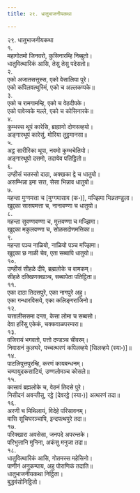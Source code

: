 ```yaml
---
title: २९. धातुभाजनीयकथा

---
```

२९. धातुभाजनीयकथा  
१.  
महागोतमो जिनवरो, कुसिनारम्हि निब्बुतो।  
धातुवित्थारिकं आसि, तेसु तेसु पदेसतो॥  
२.  
एको अजातसत्तुस्स, एको वेसालिया पुरे।  
एको कपिलवत्थुस्मिं, एको च अल्लकप्पके॥  
३.  
एको च रामगामम्हि, एको च वेठदीपके।  
एको पावेय्यके मल्ले, एको च कोसिनारके॥  
४.  
कुम्भस्स थूपं कारेसि, ब्राह्मणो दोणसव्हयो।  
अङ्गारथूपं कारेसुं, मोरिया तुट्ठमानसा॥  
५.  
अट्ठ सारीरिका थूपा, नवमो कुम्भचेतियो।  
अङ्गारथूपो दसमो, तदायेव पतिट्ठितो॥  
६.  
उण्हीसं चतस्सो दाठा, अक्खका द्वे च धातुयो।  
असम्भिन्ना इमा सत्त, सेसा भिन्नाव धातुयो॥  
७.  
महन्ता मुग्गमत्ता च [मुग्गमासाव (क॰)], मज्झिमा भिन्नतण्डुला।  
खुद्दका सासपमत्ता च, नानावण्णा च धातुयो॥  
८.  
महन्ता सुवण्णवण्णा च, मुत्तवण्णा च मज्झिमा।  
खुद्दका मकुलवण्णा च, सोळसदोणमत्तिका॥  
९.  
महन्ता पञ्च नाळियो, नाळियो पञ्च मज्झिमा।  
खुद्दका छ नाळी चेव, एता सब्बापि धातुयो॥  
१०.  
उण्हीसं सीहळे दीपे, ब्रह्मलोके च वामकम्।  
सीहळे दक्खिणक्खञ्च, सब्बापेता पतिट्ठिता॥  
११.  
एका दाठा तिदसपुरे, एका नागपुरे अहु।  
एका गन्धारविसये, एका कलिङ्गराजिनो॥  
१२.  
चत्तालीससमा दन्ता, केसा लोमा च सब्बसो।  
देवा हरिंसु एकेकं, चक्कवाळपरम्परा॥  
१३.  
वजिरायं भगवतो, पत्तो दण्डञ्च चीवरम्।  
निवासनं कुलघरे, पच्चत्थरणं कपिलव्हये [सिलव्हये (स्या॰)]॥  
१४.  
पाटलिपुत्तपुरम्हि, करणं कायबन्धनम्।  
चम्पायुदकसाटियं, उण्णलोमञ्च कोसले॥  
१५.  
कासावं ब्रह्मलोके च, वेठनं तिदसे पुरे।  
निसीदनं अवन्तीसु, रट्ठे [देवरट्ठे (स्या॰)] अत्थरणं तदा॥  
१६.  
अरणी च मिथिलायं, विदेहे परिसावनम्।  
वासि सूचिघरञ्चापि, इन्दपत्थपुरे तदा॥  
१७.  
परिक्खारा अवसेसा, जनपदे अपरन्तके।  
परिभुत्तानि मुनिना, अकंसु मनुजा तदा॥  
१८.  
धातुवित्थारिकं आसि, गोतमस्स महेसिनो।  
पाणीनं अनुकम्पाय, अहु पोराणिकं तदाति॥  
धातुभाजनीयकथा निट्ठिता।  
बुद्धवंसोनिट्ठितो।  